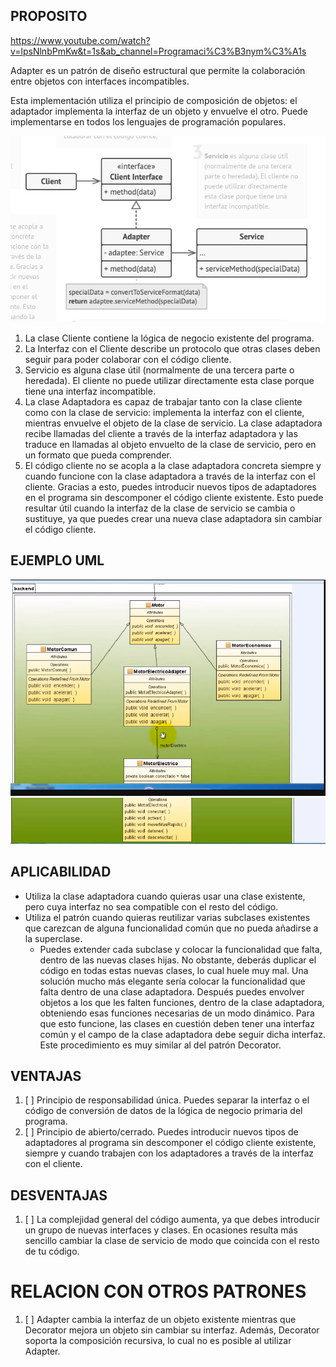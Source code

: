 ## PROPOSITO

https://www.youtube.com/watch?v=lpsNlnbPmKw&t=1s&ab_channel=Programaci%C3%B3nym%C3%A1s

Adapter es un patrón de diseño estructural que permite la colaboración entre objetos con interfaces incompatibles.

Esta implementación utiliza el principio de composición de objetos: el adaptador implementa la interfaz de un objeto y envuelve el otro. Puede implementarse en todos los lenguajes de programación populares.

![image](assets/adapter-structure.png)

1. La clase Cliente contiene la lógica de negocio existente del programa.
2. La Interfaz con el Cliente describe un protocolo que otras clases deben seguir para poder colaborar con el código cliente.
3. Servicio es alguna clase útil (normalmente de una tercera parte o heredada). El cliente no puede utilizar directamente esta clase porque tiene una interfaz incompatible.
4. La clase Adaptadora es capaz de trabajar tanto con la clase cliente como con la clase de servicio: implementa la interfaz con el cliente, mientras envuelve el objeto de la clase de servicio. La clase adaptadora recibe llamadas del cliente a través de la interfaz adaptadora y las traduce en llamadas al objeto envuelto de la clase de servicio, pero en un formato que pueda comprender.
5. El código cliente no se acopla a la clase adaptadora concreta siempre y cuando funcione con la clase adaptadora a través de la interfaz con el cliente. Gracias a esto, puedes introducir nuevos tipos de adaptadores en el programa sin descomponer el código cliente existente. Esto puede resultar útil cuando la interfaz de la clase de servicio se cambia o sustituye, ya que puedes crear una nueva clase adaptadora sin cambiar el código cliente.


## EJEMPLO UML

![image](assets/adaptor-uml-ejemplo.png)
![image](assets/adaptor-uml-ejemplo2.png)

## APLICABILIDAD

* Utiliza la clase adaptadora cuando quieras usar una clase existente, pero cuya interfaz no sea compatible con el resto del código.
* Utiliza el patrón cuando quieras reutilizar varias subclases existentes que carezcan de alguna funcionalidad común que no pueda añadirse a la superclase.
  *  Puedes extender cada subclase y colocar la funcionalidad que falta, dentro de las nuevas clases hijas. No obstante, deberás duplicar el código en todas estas nuevas clases, lo cual huele muy mal.
  Una solución mucho más elegante sería colocar la funcionalidad que falta dentro de una clase adaptadora. Después puedes envolver objetos a los que les falten funciones, dentro de la clase adaptadora, obteniendo esas funciones necesarias de un modo dinámico. Para que esto funcione, las clases en cuestión deben tener una interfaz común y el campo de la clase adaptadora debe seguir dicha interfaz. Este procedimiento es muy similar al del patrón Decorator.

## VENTAJAS

1. [ ] Principio de responsabilidad única. Puedes separar la interfaz o el código de conversión de datos de la lógica de negocio primaria del programa.
2. [ ] Principio de abierto/cerrado. Puedes introducir nuevos tipos de adaptadores al programa sin descomponer el código cliente existente, siempre y cuando trabajen con los adaptadores a través de la interfaz con el cliente.

## DESVENTAJAS

1. [ ] La complejidad general del código aumenta, ya que debes introducir un grupo de nuevas interfaces y clases. En ocasiones resulta más sencillo cambiar la clase de servicio de modo que coincida con el resto de tu código.

# RELACION CON OTROS PATRONES

1. [ ] Adapter cambia la interfaz de un objeto existente mientras que Decorator mejora un objeto sin cambiar su interfaz. Además, Decorator soporta la composición recursiva, lo cual no es posible al utilizar Adapter.